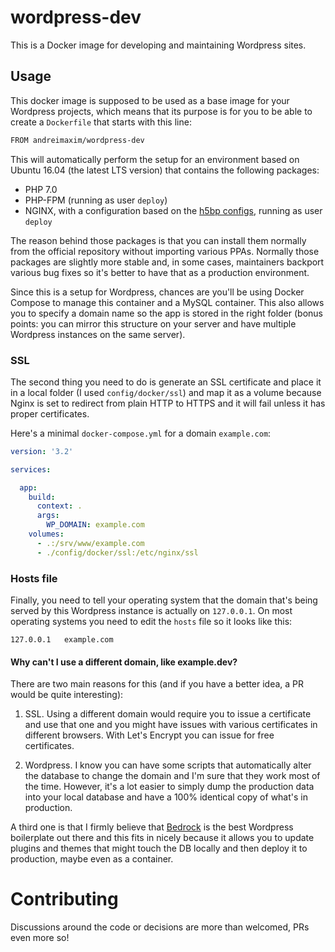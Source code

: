 # wordpress-dev

This is a Docker image for developing and maintaining Wordpress sites.


## Usage

This docker image is supposed to be used as a base image for your Wordpress
projects, which means that its purpose is for you to be able to create a `Dockerfile`
that starts with this line:

```bash
FROM andreimaxim/wordpress-dev
```

This will automatically perform the setup for an environment based on Ubuntu 16.04 
(the latest LTS version) that contains the following packages:

* PHP 7.0
* PHP-FPM (running as user `deploy`)
* NGINX, with a configuration based on the [h5bp configs](https://github.com/h5bp/server-configs-nginx), running as user `deploy`

The reason behind those packages is that you can install them normally from the
official repository without importing various PPAs. Normally those packages are
slightly more stable and, in some cases, maintainers backport various bug fixes
so it's better to have that as a production environment.

Since this is a setup for Wordpress, chances are you'll be using Docker Compose
to manage this container and a MySQL container. This also allows you to specify
a domain name so the app is stored in the right folder (bonus points: you can
mirror this structure on your server and have multiple Wordpress instances on
the same server).


### SSL

The second thing you need to do is generate an SSL certificate and place it in 
a local folder (I used `config/docker/ssl`) and map it as a volume because 
Nginx is set to redirect from plain HTTP to HTTPS and it will fail unless it
has proper certificates.

Here's a minimal `docker-compose.yml` for a domain `example.com`:

```yml
version: '3.2'

services:

  app:
    build:
      context: .
      args:
        WP_DOMAIN: example.com
    volumes:
      - .:/srv/www/example.com
      - ./config/docker/ssl:/etc/nginx/ssl
```
### Hosts file

Finally, you need to tell your operating system that the domain that's being
served by this Wordpress instance is actually on `127.0.0.1`. On most operating
systems you need to edit the `hosts` file so it looks like this:

```
127.0.0.1   example.com
```

#### Why can't I use a different domain, like example.dev?

There are two main reasons for this (and if you have a better idea, a PR would
be quite interesting):

1. SSL. Using a different domain would require you to issue a certificate and use
  that one and you might have issues with various certificates in different browsers. With Let's Encrypt you can issue for free certificates.

2. Wordpress. I know you can have some scripts that automatically alter the database
  to change the domain and I'm sure that they work most of the time. However, it's a
  lot easier to simply dump the production data into your local database and have a
  100% identical copy of what's in production.

A third one is that I firmly believe that [Bedrock](https://roots.io/bedrock/) is the
best Wordpress boilerplate out there and this fits in nicely because it allows you to
update plugins and themes that might touch the DB locally and then deploy it to
production, maybe even as a container.


# Contributing

Discussions around the code or decisions are more than welcomed, PRs even more so!